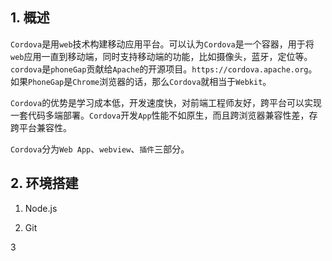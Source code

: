 ## 1. 概述

```Cordova```是用```web```技术构建移动应用平台。可以认为```Cordova```是一个容器，用于将```web```应用一直到移动端，同时支持移动端的功能，比如摄像头，蓝牙，定位等。```cordova```是```phoneGap```贡献给```Apache```的开源项目。```https://cordova.apache.org```。如果```PhoneGap```是```Chrome```浏览器的话，那么```Cordova```就相当于```Webkit```。

```Cordova```的优势是学习成本低，开发速度快，对前端工程师友好，跨平台可以实现一套代码多端部署。```Cordova```开发```App```性能不如原生，而且跨浏览器兼容性差，存跨平台兼容性。

```Cordova```分为```Web App```、```webview```、```插件```三部分。

## 2. 环境搭建

1. Node.js

2. Git

3